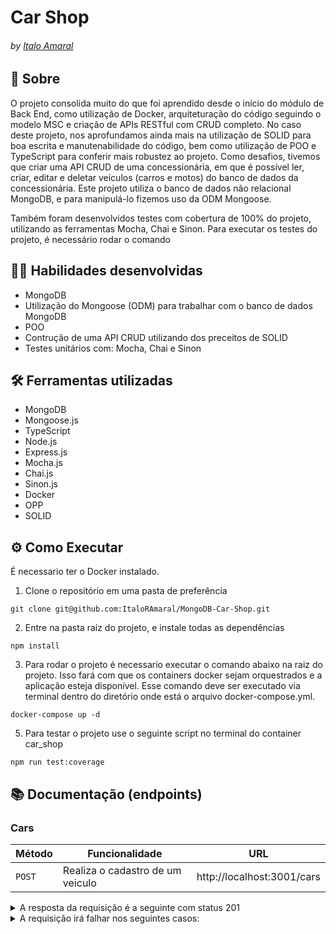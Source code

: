 # Car Shop
###### by _[Italo Amaral](https://www.linkedin.com/in/italo-rockenbach-594082132/)_

## :page_with_curl: Sobre

O projeto consolida muito do que foi aprendido desde o início do módulo de Back End, como utilização de Docker, arquiteturação do código seguindo o modelo MSC e criação de APIs RESTful com CRUD completo. No caso deste projeto, nos aprofundamos ainda mais na utilização de SOLID para boa escrita e manutenabilidade do código, bem como utilização de POO e TypeScript para conferir mais robustez ao projeto. Como desafios, tivemos que criar uma API CRUD de uma concessionária, em que é possível ler, criar, editar e deletar veículos (carros e motos) do banco de dados da concessionária. Este projeto utiliza o banco de dados não relacional MongoDB, e para manipulá-lo fizemos uso da ODM Mongoose.

Também foram desenvolvidos testes com cobertura de 100% do projeto, utilizando as ferramentas Mocha, Chai e Sinon. Para executar os testes do projeto, é necessário rodar o comando

## :man_technologist: Habilidades desenvolvidas

* MongoDB
* Utilização do Mongoose (ODM) para trabalhar com o banco de dados MongoDB
* POO
* Contrução de uma API CRUD utilizando dos preceitos de SOLID
* Testes unitários com: Mocha, Chai e Sinon

## 🛠️ Ferramentas utilizadas

* MongoDB
* Mongoose.js
* TypeScript
* Node.js
* Express.js
* Mocha.js
* Chai.js
* Sinon.js
* Docker
* OPP
* SOLID


## ⚙️ Como Executar
É necessario ter o Docker instalado.

1. Clone o repositório em uma pasta de preferência

```
git clone git@github.com:ItaloRAmaral/MongoDB-Car-Shop.git
```

2. Entre na pasta raíz do projeto, e instale todas as dependências

```
npm install
```

3. Para rodar o projeto é necessario executar o comando abaixo na raiz do projeto. Isso fará com que os containers docker sejam orquestrados e a aplicação esteja disponível. Esse comando deve ser executado via terminal dentro do diretório onde está o arquivo docker-compose.yml.

```
docker-compose up -d
```

5. Para testar o projeto use o seguinte script no terminal do container car_shop

```
npm run test:coverage
```

## 📚 Documentação (endpoints)

### Cars
| Método | Funcionalidade | URL |
|---|---|---|
| `POST` | Realiza o cadastro de um veiculo | http://localhost:3001/cars

<details>
  <summary> A resposta da requisição é a seguinte com status 201  </summary>
  
```
{
   _id: "4edd40c86762e0fb12000003",
  model: "Ferrari Maranello",
  year: 1963,
  color: "red",
  buyValue: 3500000,
  seatsQty: 2,
  doorsQty: 2
}
```

</details>

<details>
  <summary> A requisição irá falhar nos seguintes casos: </summary>
- A rota retorna erro 400 caso a requisição receba um objeto vazio; <br>
- A rota retorna erro 400 ao tentar criar um carro com quantidade de assentos inferior a 2; <br>
- A rota retorna erro 400 ao tentar criar um carro com quantidade de portas inferior a 2;<br>
- A rota retorna erro 400 ao tentar criar um carro sem model, year, color e buyValue; <br>
- A rota retorna erro 400 ao tentar criar um carro sem doorsQty e `seatsQty; <br>
- Não é possível criar um carro se os atributos model, year, color, buyValue, doorsQty e seatsQty estiverem com tipos errados;<br>
</details>
